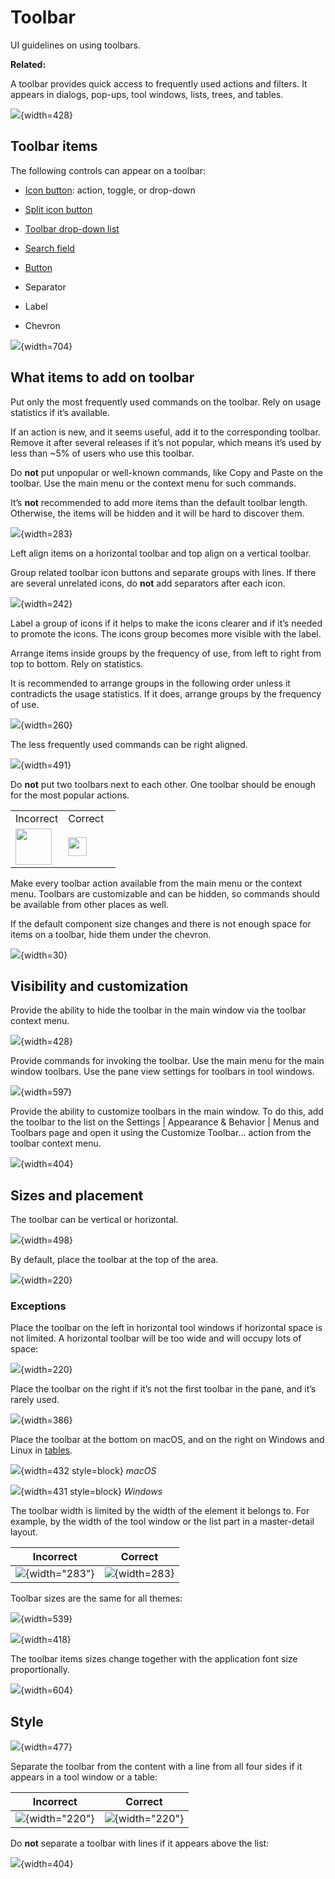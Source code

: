 <!-- Copyright 2000-2024 JetBrains s.r.o. and contributors. Use of this source code is governed by the Apache 2.0 license. -->

# Toolbar

<link-summary>UI guidelines on using toolbars.</link-summary>


<tldr>

**Related:** [](basic_action_system.md#buildingToolbarPopupMenu)

</tldr>

A toolbar provides quick access to frequently used actions and filters. It appears in dialogs, pop-ups, tool windows, lists, trees, and tables.

![](toolbar_example.png){width=428}

## Toolbar items

The following controls can appear on a toolbar:

* [Icon button](icon_button.md): action, toggle, or drop-down

* [Split icon button](split_icon_button.md)

* [Toolbar drop-down list](toolbar_drop_down.md)

* [Search field](search_field.md)

* [Button](button.topic)

* Separator

* Label

* Chevron

![](items.png){width=704}

## What items to add on toolbar

Put only the most frequently used commands on the toolbar. Rely on usage statistics if it’s available.

If an action is new, and it seems useful, add it to the corresponding toolbar.
Remove it after several releases if it’s not popular, which means it’s used by less than ~5% of users who use this toolbar.

Do **not** put unpopular or well-known commands, like Copy and Paste on the toolbar. Use the main menu or the context menu for such commands.

It’s **not** recommended to add more items than the default toolbar length. Otherwise, the items will be hidden and it will be hard to discover them.

![](width_correct.png){width=283}

Left align items on a horizontal toolbar and top align on a vertical toolbar.

Group related toolbar icon buttons and separate groups with lines. If there are several unrelated icons, do **not** add separators after each icon.

![](toolbar_group.png){width=242}

Label a group of icons if it helps to make the icons clearer and if it’s needed to promote the icons. The icons group becomes more visible with the label.

Arrange items inside groups by the frequency of use, from left to right from top to bottom. Rely on statistics.

It is recommended to arrange groups in the following order unless it contradicts the usage statistics. If it does, arrange groups by the frequency of use.

![](toolbar_tool_window.png){width=260}

The less frequently used commands can be right aligned.

![](right_aligned.png){width=491}

Do **not** put two toolbars next to each other. One toolbar should be enough for the most popular actions.

<table>
    <tr>
        <td width="50%"><format color="Red" style="bold">Incorrect</format></td>
        <td width="50%"><format color="Green" style="bold">Correct</format></td>
    </tr>
    <tr>
        <td><img src="toolbars_2.png" alt="" width="58" /></td>
        <td><img src="toolbars_1.png" alt="" width="30" /></td>
    </tr>
</table>

Make every toolbar action available from the main menu or the context menu.
Toolbars are customizable and can be hidden, so commands should be available from other places as well.

If the default component size changes and there is not enough space for items on a toolbar, hide them under the chevron.

![](chevron.png){width=30}

## Visibility and customization

Provide the ability to hide the toolbar in the main window via the toolbar context menu.

![](hide.png){width=428}

Provide commands for invoking the toolbar. Use the main menu for the main window toolbars. Use the pane view settings for toolbars in tool windows.

![](reveal.png){width=597}

Provide the ability to customize toolbars in the main window.
To do this, add the toolbar to the list on the <ui-path>Settings | Appearance & Behavior | Menus and Toolbars</ui-path> page and open
it using the <control>Customize Toolbar...</control> action from the toolbar context menu.

![](toolbar_customize.png){width=404}

## Sizes and placement

The toolbar can be vertical or horizontal.

![](placement.png){width=498}

By default, place the toolbar at the top of the area.

![](placement_top.png){width=220}

### Exceptions

Place the toolbar on the left in horizontal tool windows if horizontal space is not limited.
A horizontal toolbar will be too wide and will occupy lots of space:

![](placement_left.png){width=220}

Place the toolbar on the right if it’s not the first toolbar in the pane, and it’s rarely used.

![](placement_right.png){width=386}

Place the toolbar at the bottom on macOS, and on the right on Windows and Linux in [tables](table.md).

![](table_mac.png){width=432 style=block}
*macOS*

![](table_win.png){width=431 style=block}
*Windows*

The toolbar width is limited by the width of the element it belongs to. For example, by the width of the tool window or the list part in a master-detail layout.

| <format color="Red" style="bold">Incorrect</format> | <format color="Green" style="bold">Correct</format> |
|-----------------------------------------------------|-----------------------------------------------------|
| ![](width_incorrect.png){width="283"}               | ![](width_correct.png){width=283}                   |

Toolbar sizes are the same for all themes:

![](toolbar_sizes.png){width=539}

![](sizes_under_list.png){width=418}

The toolbar items sizes change together with the application font size proportionally.

![](toolbar_font_size.png){width=604}

## Style

![](style.png){width=477}

Separate the toolbar from the content with a line from all four sides if it appears in a tool window or a table:

| <format color="Red" style="bold">Incorrect</format> | <format color="Green" style="bold">Correct</format> |
|-----------------------------------------------------|-----------------------------------------------------|
| ![](style_incorrect.png){width="220"}               | ![](style_correct.png){width="220"}                 |

Do **not** separate a toolbar with lines if it appears above the list:

![](toolbar_customize.png){width=404}
